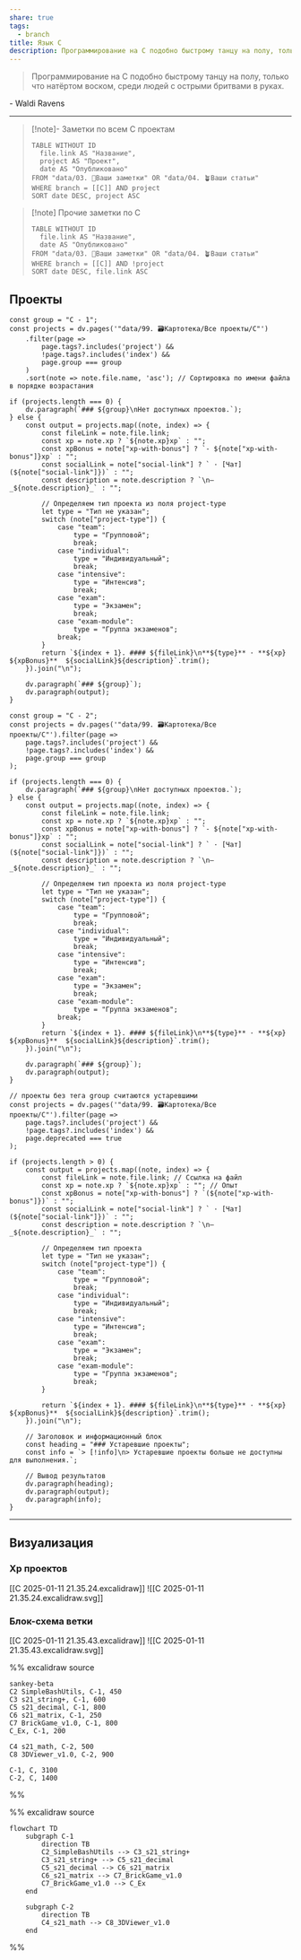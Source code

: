 ```yaml
---
share: true
tags:
  - branch
title: Язык C
description: Программирование на C подобно быстрому танцу на полу, только что натёртом воском, среди людей с острыми бритвами в руках. - Waldi Ravens
---
```


> Программирование на C подобно быстрому танцу на полу, только что натёртом воском, среди людей с острыми бритвами в руках.

\- Waldi Ravens

___

> [!note]- Заметки по всем C проектам
> ```dataview
> TABLE WITHOUT ID
> 	file.link AS "Название",
> 	project AS "Проект",
> 	date AS "Опубликовано"
> FROM "data/03. 🌱Ваши заметки" OR "data/04. 🪴Ваши статьи"
> WHERE branch = [[C]] AND project
> SORT date DESC, project ASC
> ``` 

> [!note] Прочие заметки по C
> ```dataview
> TABLE WITHOUT ID
> 	file.link AS "Название",
> 	date AS "Опубликовано"
> FROM "data/03. 🌱Ваши заметки" OR "data/04. 🪴Ваши статьи"
> WHERE branch = [[C]] AND !project
> SORT date DESC, file.link ASC
> ``` 


## Проекты
```dataviewjs
const group = "C - 1";
const projects = dv.pages('"data/99. 🗃️Картотека/Все проекты/C"')
    .filter(page => 
        page.tags?.includes('project') && 
        !page.tags?.includes('index') && 
        page.group === group
    )
    .sort(note => note.file.name, 'asc'); // Сортировка по имени файла в порядке возрастания

if (projects.length === 0) {
    dv.paragraph(`### ${group}\nНет доступных проектов.`);
} else {
    const output = projects.map((note, index) => {
        const fileLink = note.file.link;
        const xp = note.xp ? `${note.xp}xp` : "";
        const xpBonus = note["xp-with-bonus"] ? `- ${note["xp-with-bonus"]}xp` : "";
		const socialLink = note["social-link"] ? ` · [Чат](${note["social-link"]})` : "";
        const description = note.description ? `\n— _${note.description}_` : "";

        // Определяем тип проекта из поля project-type
        let type = "Тип не указан";
        switch (note["project-type"]) {
            case "team":
                type = "Групповой";
                break;
            case "individual":
                type = "Индивидуальный";
                break;
            case "intensive":
                type = "Интенсив";
                break;
            case "exam":
                type = "Экзамен";
                break;
            case "exam-module":
				type = "Группа экзаменов";
			break;
        }
        return `${index + 1}. #### ${fileLink}\n**${type}** · **${xp} ${xpBonus}**  ${socialLink}${description}`.trim();
    }).join("\n");

    dv.paragraph(`### ${group}`);
    dv.paragraph(output);
}
```

```dataviewjs
const group = "C - 2";
const projects = dv.pages('"data/99. 🗃️Картотека/Все проекты/C"').filter(page => 
    page.tags?.includes('project') && 
    !page.tags?.includes('index') && 
    page.group === group
);

if (projects.length === 0) {
    dv.paragraph(`### ${group}\nНет доступных проектов.`);
} else {
    const output = projects.map((note, index) => {
        const fileLink = note.file.link;
        const xp = note.xp ? `${note.xp}xp` : "";
        const xpBonus = note["xp-with-bonus"] ? `- ${note["xp-with-bonus"]}xp` : "";
		const socialLink = note["social-link"] ? ` · [Чат](${note["social-link"]})` : "";
        const description = note.description ? `\n— _${note.description}_` : "";

        // Определяем тип проекта из поля project-type
        let type = "Тип не указан";
        switch (note["project-type"]) {
            case "team":
                type = "Групповой";
                break;
            case "individual":
                type = "Индивидуальный";
                break;
            case "intensive":
                type = "Интенсив";
                break;
            case "exam":
                type = "Экзамен";
                break;
            case "exam-module":
				type = "Группа экзаменов";
			break;
        }
        return `${index + 1}. #### ${fileLink}\n**${type}** · **${xp} ${xpBonus}**  ${socialLink}${description}`.trim();
    }).join("\n");

    dv.paragraph(`### ${group}`);
    dv.paragraph(output);
}
```

```dataviewjs
// проекты без тега group считаются устаревшими
const projects = dv.pages('"data/99. 🗃️Картотека/Все проекты/C"').filter(page => 
    page.tags?.includes('project') && 
    !page.tags?.includes('index') && 
    page.deprecated === true
);

if (projects.length > 0) {
    const output = projects.map((note, index) => {
        const fileLink = note.file.link; // Ссылка на файл
        const xp = note.xp ? `${note.xp}xp` : ""; // Опыт
        const xpBonus = note["xp-with-bonus"] ? `(${note["xp-with-bonus"]})` : "";
        const socialLink = note["social-link"] ? ` · [Чат](${note["social-link"]})` : "";
        const description = note.description ? `\n— _${note.description}_` : "";

        // Определяем тип проекта
        let type = "Тип не указан";
        switch (note["project-type"]) {
            case "team":
                type = "Групповой";
                break;
            case "individual":
                type = "Индивидуальный";
                break;
            case "intensive":
                type = "Интенсив";
                break;
            case "exam":
                type = "Экзамен";
                break;
            case "exam-module":
                type = "Группа экзаменов";
                break;
        }

        return `${index + 1}. #### ${fileLink}\n**${type}** · **${xp} ${xpBonus}**  ${socialLink}${description}`.trim();
    }).join("\n");

    // Заголовок и информационный блок
    const heading = "### Устаревшие проекты";
    const info = `> [!info]\n> Устаревшие проекты больше не доступны для выполнения.`;

    // Вывод результатов
    dv.paragraph(heading);
    dv.paragraph(output);
    dv.paragraph(info);
}
```


---

## Визуализация
### Xp проектов
[[C 2025-01-11 21.35.24.excalidraw]]
![[C 2025-01-11 21.35.24.excalidraw.svg]]

### Блок-схема ветки
[[C 2025-01-11 21.35.43.excalidraw]]
![[C 2025-01-11 21.35.43.excalidraw.svg]]

%% excalidraw source 
```mermaid
sankey-beta
C2 SimpleBashUtils, C-1, 450
C3 s21_string+, C-1, 600
C5 s21_decimal, C-1, 800
C6 s21_matrix, C-1, 250
C7 BrickGame_v1.0, C-1, 800
C_Ex, C-1, 200

C4 s21_math, C-2, 500
C8 3DViewer_v1.0, C-2, 900

C-1, C, 3100
C-2, C, 1400

```
%%

%% excalidraw source
```mermaid
flowchart TD
    subgraph C-1
        direction TB
        C2_SimpleBashUtils --> C3_s21_string+
        C3_s21_string+ --> C5_s21_decimal
        C5_s21_decimal --> C6_s21_matrix
        C6_s21_matrix --> C7_BrickGame_v1.0
        C7_BrickGame_v1.0 --> C_Ex
    end

    subgraph C-2
        direction TB
        C4_s21_math --> C8_3DViewer_v1.0
    end
```
%%
